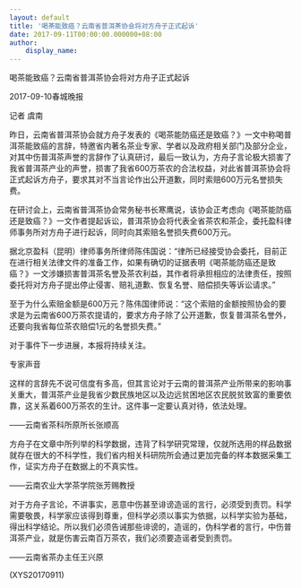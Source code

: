 ```yaml
---
layout: default
title: '喝茶能致癌？云南省普洱茶协会将对方舟子正式起诉'
date: 2017-09-11T00:00:00.000000+08:00
author:
    display_name: 
---
```


喝茶能致癌？云南省普洱茶协会将对方舟子正式起诉

2017-09-10春城晚报

记者 虞南

昨日，云南省普洱茶协会就方舟子发表的《喝茶能防癌还是致癌？》一文中称喝普洱茶能致癌的言辞，特邀省内著名茶业专家、学者以及政府相关部门及部分企业，对其中伤普洱茶声誉的言辞作了认真研讨，最后一致认为，方舟子言论极大损害了我省普洱茶产业的声誉，损害了我省600万茶农的合法权益，对此省普洱茶协会将正式起诉方舟子，要求其对不当言论作出公开道歉，同时索赔600万元名誉损失费。

在研讨会上，云南省普洱茶协会常务秘书长寒鹰说，该协会正考虑向《喝茶能防癌还是致癌？》一文作者提起诉讼，普洱茶协会将代表全省茶农和茶企，委托盈科律师事务所对方舟子进行起诉，同时向其索赔名誉损失费600万元。

据北京盈科（昆明）律师事务所律师陈伟国说：“律所已经接受协会委托，目前正在进行相关法律文件的准备工作，如果有确切的证据表明《喝茶能防癌还是致癌？》一文涉嫌损害普洱茶名誉及茶农利益，其作者将承担相应的法律责任，按照委托将对方舟子提出停止侵害、赔礼道歉、恢复名誉、赔偿损失等诉讼请求。”

至于为什么索赔金额是600万元？陈伟国律师说：“这个索赔的金额按照协会的要求是为云南省600万茶农提请的，要求方舟子除了公开道歉，恢复普洱茶名誉外，还要向我省每位茶农赔偿1元的名誉损失费。”

对于事件下一步进展，本报将持续关注。

专家声音

这样的言辞先不说可信度有多高，但其言论对于云南的普洱茶产业所带来的影响事关重大，普洱茶产业是我省少数民族地区以及边远贫困地区农民脱贫致富的重要依靠，这关系着600万茶农的生计。这件事一定要认真对待，依法处理。

——云南省茶科所原所长张顺高

方舟子在文章中所列举的科学数据，违背了科学研究常理，仅就所选用的样品数据就存在很大的不科学性，我们省内相关科研院所会通过更加完备的样本数据采集工作，证实方舟子在数据上的不真实性。

——云南农业大学茶学院张芳赐教授

对于方舟子言论，不讲事实，恶意中伤甚至诽谤造谣的言行，必须受到责罚。科学需要敬畏，科学家应该得到尊重，但科学必须以事实为依据，以科学实验为基础，得出科学结论。所以我们必须告诫那些诽谤的，造谣的，伪科学者的言行，中伤普洱茶产业，就是伤害云南百万茶农，我们必须要造谣者受到责罚。

——云南省茶办主任王兴原

(XYS20170911)

